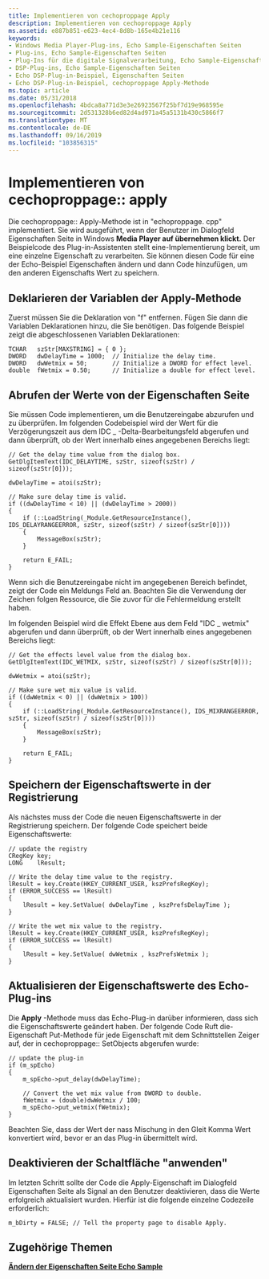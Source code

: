 ```yaml
---
title: Implementieren von cechoproppage Apply
description: Implementieren von cechoproppage Apply
ms.assetid: e887b851-e623-4ec4-8d8b-165e4b21e116
keywords:
- Windows Media Player-Plug-ins, Echo Sample-Eigenschaften Seiten
- Plug-ins, Echo Sample-Eigenschaften Seiten
- Plug-Ins für die digitale Signalverarbeitung, Echo Sample-Eigenschaften Seiten
- DSP-Plug-ins, Echo Sample-Eigenschaften Seiten
- Echo DSP-Plug-in-Beispiel, Eigenschaften Seiten
- Echo DSP-Plug-in-Beispiel, cechoproppage Apply-Methode
ms.topic: article
ms.date: 05/31/2018
ms.openlocfilehash: 4bdca8a771d3e3e26923567f25bf7d19e968595e
ms.sourcegitcommit: 2d531328b6ed82d4ad971a45a5131b430c5866f7
ms.translationtype: MT
ms.contentlocale: de-DE
ms.lasthandoff: 09/16/2019
ms.locfileid: "103856315"
---
```

# <a name="implementing-cechoproppageapply"></a>Implementieren von cechoproppage:: apply

Die cechoproppage:: Apply-Methode ist in "echoproppage. cpp" implementiert. Sie wird ausgeführt, wenn der Benutzer im Dialogfeld Eigenschaften Seite in Windows **Media Player auf übernehmen klickt.** Der Beispielcode des Plug-in-Assistenten stellt eine-Implementierung bereit, um eine einzelne Eigenschaft zu verarbeiten. Sie können diesen Code für eine der Echo-Beispiel Eigenschaften ändern und dann Code hinzufügen, um den anderen Eigenschafts Wert zu speichern.

## <a name="declaring-the-apply-method-variables"></a>Deklarieren der Variablen der Apply-Methode

Zuerst müssen Sie die Deklaration von "f" entfernen. Fügen Sie dann die Variablen Deklarationen hinzu, die Sie benötigen. Das folgende Beispiel zeigt die abgeschlossenen Variablen Deklarationen:


```
TCHAR   szStr[MAXSTRING] = { 0 };
DWORD   dwDelayTime = 1000;  // Initialize the delay time.
DWORD   dwWetmix = 50;       // Initialize a DWORD for effect level.
double  fWetmix = 0.50;      // Initialize a double for effect level.
```



## <a name="retrieving-the-values-from-the-property-page"></a>Abrufen der Werte von der Eigenschaften Seite

Sie müssen Code implementieren, um die Benutzereingabe abzurufen und zu überprüfen. Im folgenden Codebeispiel wird der Wert für die Verzögerungszeit aus dem IDC \_ -Delta-Bearbeitungsfeld abgerufen und dann überprüft, ob der Wert innerhalb eines angegebenen Bereichs liegt:


```
// Get the delay time value from the dialog box.
GetDlgItemText(IDC_DELAYTIME, szStr, sizeof(szStr) / sizeof(szStr[0]));

dwDelayTime = atoi(szStr);

// Make sure delay time is valid.
if ((dwDelayTime < 10) || (dwDelayTime > 2000))
{
    if (::LoadString(_Module.GetResourceInstance(), IDS_DELAYRANGEERROR, szStr, sizeof(szStr) / sizeof(szStr[0])))
    {
        MessageBox(szStr);
    }

    return E_FAIL;
}
```



Wenn sich die Benutzereingabe nicht im angegebenen Bereich befindet, zeigt der Code ein Meldungs Feld an. Beachten Sie die Verwendung der Zeichen folgen Ressource, die Sie zuvor für die Fehlermeldung erstellt haben.

Im folgenden Beispiel wird die Effekt Ebene aus dem Feld "IDC \_ wetmix" abgerufen und dann überprüft, ob der Wert innerhalb eines angegebenen Bereichs liegt:


```
// Get the effects level value from the dialog box.
GetDlgItemText(IDC_WETMIX, szStr, sizeof(szStr) / sizeof(szStr[0]));

dwWetmix = atoi(szStr);

// Make sure wet mix value is valid.
if ((dwWetmix < 0) || (dwWetmix > 100))
{
    if (::LoadString(_Module.GetResourceInstance(), IDS_MIXRANGEERROR, szStr, sizeof(szStr) / sizeof(szStr[0])))
    {
        MessageBox(szStr);
    }

    return E_FAIL;
}
```



## <a name="storing-the-property-values-in-the-registry"></a>Speichern der Eigenschaftswerte in der Registrierung

Als nächstes muss der Code die neuen Eigenschaftswerte in der Registrierung speichern. Der folgende Code speichert beide Eigenschaftswerte:


```
// update the registry
CRegKey key;
LONG    lResult;

// Write the delay time value to the registry.
lResult = key.Create(HKEY_CURRENT_USER, kszPrefsRegKey);
if (ERROR_SUCCESS == lResult)
{
    lResult = key.SetValue( dwDelayTime , kszPrefsDelayTime );
}

// Write the wet mix value to the registry.
lResult = key.Create(HKEY_CURRENT_USER, kszPrefsRegKey);
if (ERROR_SUCCESS == lResult)
{
    lResult = key.SetValue( dwWetmix , kszPrefsWetmix );
}
```



## <a name="updating-the-echo-plug-in-property-values"></a>Aktualisieren der Eigenschaftswerte des Echo-Plug-ins

Die **Apply** -Methode muss das Echo-Plug-in darüber informieren, dass sich die Eigenschaftswerte geändert haben. Der folgende Code Ruft die-Eigenschaft Put-Methode für jede Eigenschaft mit dem Schnittstellen Zeiger auf, der in cechoproppage:: SetObjects abgerufen wurde:


```
// update the plug-in
if (m_spEcho)
{
    m_spEcho->put_delay(dwDelayTime);

    // Convert the wet mix value from DWORD to double.
    fWetmix = (double)dwWetmix / 100;
    m_spEcho->put_wetmix(fWetmix);
}
```



Beachten Sie, dass der Wert der nass Mischung in den Gleit Komma Wert konvertiert wird, bevor er an das Plug-in übermittelt wird.

## <a name="disabling-the-apply-button"></a>Deaktivieren der Schaltfläche "anwenden"

Im letzten Schritt sollte der Code die Apply-Eigenschaft im Dialogfeld Eigenschaften Seite als Signal an den Benutzer deaktivieren, dass die Werte erfolgreich aktualisiert wurden. Hierfür ist die folgende einzelne Codezeile erforderlich:


```
m_bDirty = FALSE; // Tell the property page to disable Apply.
```



## <a name="related-topics"></a>Zugehörige Themen

<dl> <dt>

[**Ändern der Eigenschaften Seite Echo Sample**](modifying-the-echo-sample-property-page.md)
</dt> </dl>

 

 




